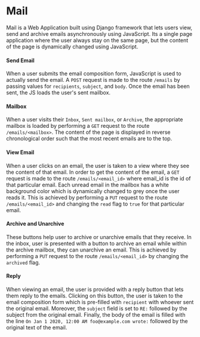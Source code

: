 # Mail

Mail is a Web Application built using Django framework that lets users view, send and archive emails asynchronously using JavaScript. Its a single page application where the user always stay on the same page, but the content of the page is dynamically changed using JavaScript. 

#### Send Email
When a user submits the email composition form, JavaScript is used to actually send the email. A `POST` request is made to the route `/emails` by passing values for `recipients`, `subject`, and `body`. Once the email has been sent, the JS loads the user's sent mailbox. 

#### Mailbox
When a user visits their `Inbox`, `Sent mailbox`, or `Archive`, the appropriate mailbox is loaded by performing a `GET` request to the route `/emails/<mailbox>`. The content of the page is displayed in reverse chronological order such that the most recent emails are to the top. 

#### View Email
When a user clicks on an email, the user is taken to a view where they see the content of that email. In order to get the content of the email, a `GET` request is made to the route `/emails/<email_id>` where email_id is the id of that particular email. Each unread email in the mailbox has a white background color which is dynamically changed to grey once the user reads it. This is achieved by performing a `PUT` request to the route `/emails/<email_id>` and changing the `read` flag to `true` for that particular email. 

#### Archive and Unarchive
These buttons help user to archive or unarchive emails that they receive. In the inbox, user is presented with a button to archive an email while within the archive mailbox, they can unarchive an email. This is achieved by performing a `PUT` request to the route `/emails/<email_id>` by changing the `archived` flag.     

#### Reply
When viewing an email, the user is provided with a reply button that lets them reply to the emails. Clicking on this button, the user is taken to the email composition form which is pre-filled with `recipient` with whoever sent the original email. Moreover, the `subject` field is set to `RE:` followed by the subject from the original email. Finally, the body of the email is filled with the line `On Jan 1 2020, 12:00 AM foo@example.com wrote:` followed by the original text of the email.